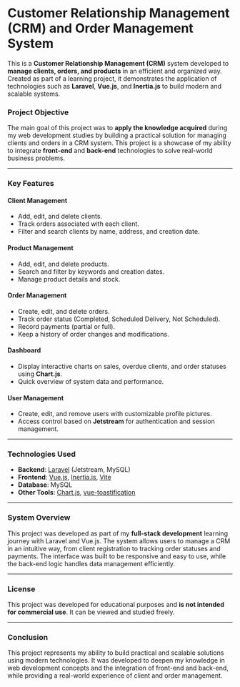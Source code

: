 # Customer Relationship Management (CRM) and Order Management System

This is a **Customer Relationship Management (CRM)** system developed to **manage clients, orders, and products** in an efficient and organized way. Created as part of a learning project, it demonstrates the application of technologies such as **Laravel**, **Vue.js**, and **Inertia.js** to build modern and scalable systems.

### Project Objective

The main goal of this project was to **apply the knowledge acquired** during my web development studies by building a practical solution for managing clients and orders in a CRM system. This project is a showcase of my ability to integrate **front-end** and **back-end** technologies to solve real-world business problems.

---

### Key Features

#### **Client Management**
- Add, edit, and delete clients.
- Track orders associated with each client.
- Filter and search clients by name, address, and creation date.

#### **Product Management**
- Add, edit, and delete products.
- Search and filter by keywords and creation dates.
- Manage product details and stock.

#### **Order Management**
- Create, edit, and delete orders.
- Track order status (Completed, Scheduled Delivery, Not Scheduled).
- Record payments (partial or full).
- Keep a history of order changes and modifications.

#### **Dashboard**
- Display interactive charts on sales, overdue clients, and order statuses using **Chart.js**.
- Quick overview of system data and performance.

#### **User Management**
- Create, edit, and remove users with customizable profile pictures.
- Access control based on **Jetstream** for authentication and session management.

--- 

### Technologies Used

- **Backend**: [Laravel](https://laravel.com/) (Jetstream, MySQL)
- **Frontend**: [Vue.js](https://vuejs.org/), [Inertia.js](https://inertiajs.com/), [Vite](https://vitejs.dev/)
- **Database**: MySQL
- **Other Tools**: [Chart.js](https://www.chartjs.org/), [vue-toastification](https://github.com/Maronato/vue-toastification)

---

### System Overview

This project was developed as part of my **full-stack development** learning journey with Laravel and Vue.js. The system allows users to manage a CRM in an intuitive way, from client registration to tracking order statuses and payments. The interface was built to be responsive and easy to use, while the back-end logic handles data management efficiently.

---

### License

This project was developed for educational purposes and **is not intended for commercial use**. It can be viewed and studied freely.

---

### Conclusion

This project represents my ability to build practical and scalable solutions using modern technologies. It was developed to deepen my knowledge in web development concepts and the integration of front-end and back-end, while providing a real-world experience of client and order management.
